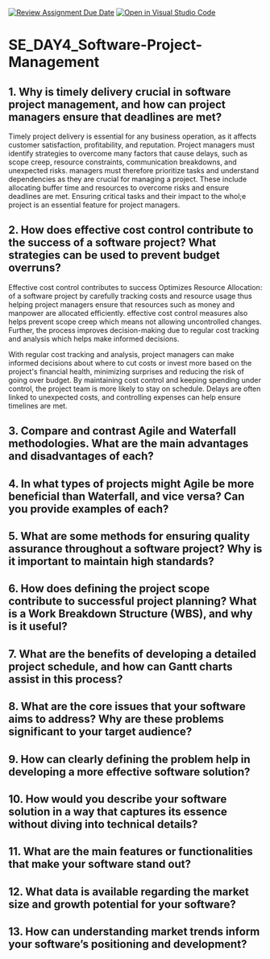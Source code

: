 [![Review Assignment Due Date](https://classroom.github.com/assets/deadline-readme-button-22041afd0340ce965d47ae6ef1cefeee28c7c493a6346c4f15d667ab976d596c.svg)](https://classroom.github.com/a/9pw6JKcu)
[![Open in Visual Studio Code](https://classroom.github.com/assets/open-in-vscode-2e0aaae1b6195c2367325f4f02e2d04e9abb55f0b24a779b69b11b9e10269abc.svg)](https://classroom.github.com/online_ide?assignment_repo_id=18436999&assignment_repo_type=AssignmentRepo)
# SE_DAY4_Software-Project-Management
## 1. Why is timely delivery crucial in software project management, and how can project managers ensure that deadlines are met?

Timely project delivery is essential for any business operation, as it affects customer satisfaction, profitability, and reputation. Project managers must identify strategies to overcome many factors that cause delays, such as scope creep, resource constraints, communication breakdowns, and unexpected risks. managers must therefore prioritize tasks and understand dependencies as they are crucial for managing a project. These include allocating buffer time and resources to overcome risks and ensure deadlines are met. Ensuring critical tasks and their impact to the whol;e project is an essential feature for project managers.


## 2. How does effective cost control contribute to the success of a software project? What strategies can be used to prevent budget overruns?
 Effective cost control contributes to success 
Optimizes Resource Allocation: of a software project by carefully  tracking costs and resource usage thus helping project managers ensure that resources such as money and manpower are allocated efficiently. effective cost control measures also helps prevent scope creep which means not allowing uncontrolled changes. Further, the process improves decision-making due to regular cost tracking and analysis which helps make informed decisions.

With regular cost tracking and analysis, project managers can make informed decisions about where to cut costs or invest more based on the project's financial health, minimizing surprises and reducing the risk of going over budget. By maintaining cost control and keeping spending under control, the project team is more likely to stay on schedule. Delays are often linked to unexpected costs, and controlling expenses can help ensure timelines are met.



## 3. Compare and contrast Agile and Waterfall methodologies. What are the main advantages and disadvantages of each?
## 4. In what types of projects might Agile be more beneficial than Waterfall, and vice versa? Can you provide examples of each?
## 5. What are some methods for ensuring quality assurance throughout a software project? Why is it important to maintain high standards?
## 6. How does defining the project scope contribute to successful project planning? What is a Work Breakdown Structure (WBS), and why is it useful?
## 7. What are the benefits of developing a detailed project schedule, and how can Gantt charts assist in this process?
## 8. What are the core issues that your software aims to address? Why are these problems significant to your target audience?
## 9. How can clearly defining the problem help in developing a more effective software solution?
## 10. How would you describe your software solution in a way that captures its essence without diving into technical details?
## 11. What are the main features or functionalities that make your software stand out?
## 12. What data is available regarding the market size and growth potential for your software?
## 13. How can understanding market trends inform your software’s positioning and development?
